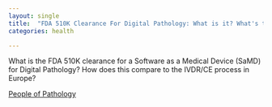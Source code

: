 ```yaml
---
layout: single
title:  "FDA 510K Clearance For Digital Pathology: What is it? What's the process?"
categories: health

---
```

What is the FDA 510K clearance for a Software as a Medical Device (SaMD) for Digital Pathology? How does this compare to the IVDR/CE process in Europe? 

[People of Pathology](https://podcasts.apple.com/us/podcast/episode-176-david-west-510-k-clearance-milestone-for/id1490210201?i=1000650325982)
